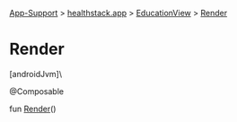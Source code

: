 
[App-Support](../../../app-support.html) > [healthstack.app](../index.html) > [EducationView](index.html) > [Render](-render.html)



# Render



[androidJvm]\




@Composable



fun [Render](-render.html)()





